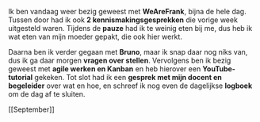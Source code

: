 Ik ben vandaag weer bezig geweest met **WeAreFrank**, bijna de hele dag. Tussen door had ik ook **2 kennismakingsgesprekken** die vorige week uitgesteld waren. Tijdens de **pauze** had ik te weinig eten bij me, dus heb ik wat eten van mijn moeder gepakt, die ook hier werkt.

Daarna ben ik verder gegaan met **Bruno**, maar ik snap daar nog niks van, dus ik ga daar morgen **vragen over stellen**. Vervolgens ben ik bezig geweest met **agile werken en Kanban** en heb hierover een **YouTube-tutorial** gekeken. Tot slot had ik een **gesprek met mijn docent en begeleider** over wat en hoe, en schreef ik nog even de dagelijkse **logboek** om de dag af te sluiten.

[[September]]